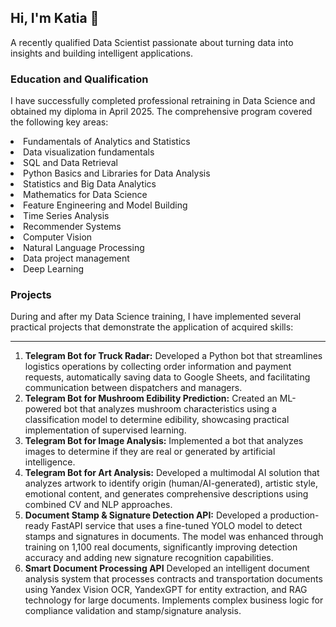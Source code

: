 ## Hi, I'm Katia 👋
A recently qualified Data Scientist passionate about turning data into insights and building intelligent applications.

### Education and Qualification

I have successfully completed professional retraining in Data Science and obtained my diploma in April 2025. The comprehensive program covered the following key areas:

<li> Fundamentals of Analytics and Statistics
<li> Data visualization fundamentals
<li> SQL and Data Retrieval
<li> Python Basics and Libraries for Data Analysis
<li> Statistics and Big Data Analytics
<li> Mathematics for Data Science
<li> Feature Engineering and Model Building
<li> Time Series Analysis
<li> Recommender Systems
<li> Computer Vision
<li> Natural Language Processing
<li> Data project management
<li> Deep Learning</li>

### Projects
During and after my Data Science training, I have implemented several practical projects that demonstrate the application of acquired skills:
***
1. <b> Telegram Bot for Truck Radar:</b> Developed a Python bot that streamlines logistics operations by collecting order information and payment requests, automatically saving data to Google Sheets, and facilitating communication between dispatchers and managers.
2. <b>Telegram Bot for Mushroom Edibility Prediction:</b>
Created an ML-powered bot that analyzes mushroom characteristics using a classification model to determine edibility, showcasing practical implementation of supervised learning.
3. <b>Telegram Bot for Image Analysis:</b>
Implemented a bot that analyzes images to determine if they are real or generated by artificial intelligence.
4. <b>Telegram Bot for Art Analysis:</b>
Developed a multimodal AI solution that analyzes artwork to identify origin (human/AI-generated), artistic style, emotional content, and generates comprehensive descriptions using combined CV and NLP approaches.
5. <b>Document Stamp & Signature Detection API:</b>
Developed a production-ready FastAPI service that uses a fine-tuned YOLO model to detect stamps and signatures in documents. The model was enhanced through training on 1,100 real documents, significantly improving detection accuracy and adding new signature recognition capabilities.
6. <b>Smart Document Processing API</b>
Developed an intelligent document analysis system that processes contracts and transportation documents using Yandex Vision OCR, YandexGPT for entity extraction, and RAG technology for large documents. Implements complex business logic for compliance validation and stamp/signature analysis.
<!--
**fominos/fominos** is a ✨ _special_ ✨ repository because its `README.md` (this file) appears on your GitHub profile.

Here are some ideas to get you started:

- 🔭 I’m currently working on ...
- 🌱 I’m currently learning ...
- 👯 I’m looking to collaborate on ...
- 🤔 I’m looking for help with ...
- 💬 Ask me about ...
- 📫 How to reach me: ...
- 😄 Pronouns: ...
- ⚡ Fun fact: ...
-->
